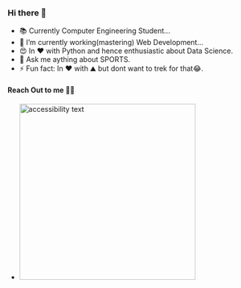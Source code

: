 ### Hi there 👋




- 📚 Currently Computer Engineering Student...
- 🌱 I’m currently working(mastering) Web Development...
- 😍 In ❤️ with Python and hence enthusiastic about Data Science.
- 💬 Ask me aything about SPORTS.
- ⚡ Fun fact: In ❤️ with ⛰️ but dont want to trek for that😂.

#### Reach Out to me 💁‍♂️
- <img src="(https://akm-img-a-in.tosshub.com/indiatoday/images/story/202106/photo-1611262588024-d12430b989_1200x768.jpeg?cKq2xcBMBm5eaadsXhYdeAAaFJXk5745&size=770:433" width="350" alt="accessibility text">


